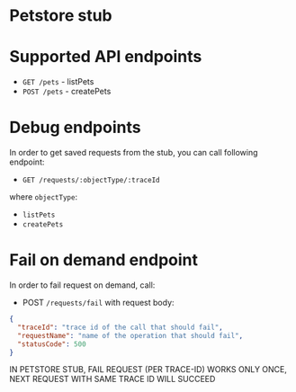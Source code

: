 # Petstore stub

# Supported API endpoints

- `GET /pets` - listPets
- `POST /pets` - createPets


# Debug endpoints

In order to get saved requests from the stub, you can call following endpoint:

- `GET /requests/:objectType/:traceId`

where `objectType`:

- `listPets`
- `createPets`

# Fail on demand endpoint

In order to fail request on demand, call:

- POST `/requests/fail` with request body:

```json
{
  "traceId": "trace id of the call that should fail",
  "requestName": "name of the operation that should fail",
  "statusCode": 500
}
```

IN PETSTORE STUB, FAIL REQUEST (PER TRACE-ID) WORKS ONLY ONCE, NEXT REQUEST WITH SAME TRACE ID WILL SUCCEED

